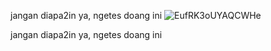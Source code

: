 
jangan diapa2in ya, ngetes doang ini
![EufRK3oUYAQCWHe](https://user-images.githubusercontent.com/80552425/112714246-01f2c900-8f0c-11eb-9e54-e3898b4fef8d.jpg)

jangan diapa2in ya, ngetes doang ini
